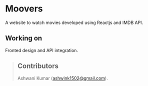 # Moovers
A website to watch movies developed using Reactjs and IMDB API. 

## Working on
Fronted design and API integration.

> ## Contributors
> Ashwani Kumar (ashwink1502@gmail.com).
